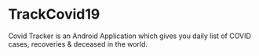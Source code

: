 # TrackCovid19
Covid Tracker is an Android Application which gives you daily list of COVID cases, recoveries & deceased in the world.
